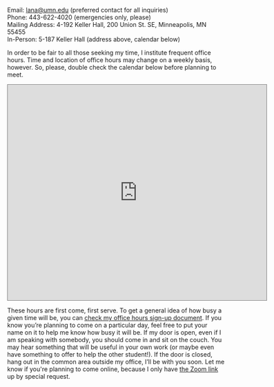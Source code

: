Email: lana@umn.edu (preferred contact for all inquiries) \
Phone: 443-622-4020 (emergencies only, please) \
Mailing Address: 4-192 Keller Hall, 200 Union St. SE, Minneapolis, MN 55455 \
In-Person: 5-187 Keller Hall (address above, calendar below)

In order to be fair to all those seeking my time, I institute frequent office hours. Time and location of office hours may change on a weekly basis, however. So, please, double check the calendar below before planning to meet.

<iframe src="https://calendar.google.com/calendar/embed?height=500&wkst=1&ctz=America%2FChicago&showPrint=0&showCalendars=0&mode=AGENDA&title=Office%20Hours&src=cjJyczd1NzZpNmhsdnFqMjE0ZGxnZnZudnNAZ3JvdXAuY2FsZW5kYXIuZ29vZ2xlLmNvbQ&color=%23F09300" style="border:solid 1px #777" width="600" height="500" frameborder="0" scrolling="no" aria-label="Office Hours Calendar"></iframe>

These hours are first come, first serve. To get a general idea of how busy a given time will be, you can [check my office hours sign-up document](https://docs.google.com/document/d/1-nphkPMxB2rjABxm6pPzBZ1eQ-skGTg2lpacqQQuFrU/edit). If you know you’re planning to come on a particular day, feel free to put your name on it to help me know how busy it will be. If my door is open, even if I am speaking with somebody, you should come in and sit on the couch. You may hear something that will be useful in your own work (or maybe even have something to offer to help the other student!). If the door is closed, hang out in the common area outside my office, I’ll be with you soon. Let me know if you're planning to come online, because I only have [the Zoom link](https://umn.zoom.us/my/lanayarosh) up by special request.